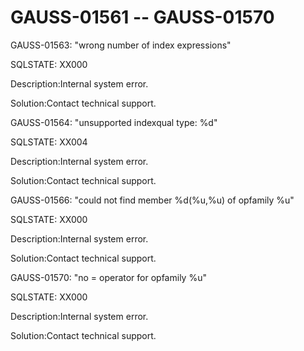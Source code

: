 # GAUSS-01561 -- GAUSS-01570<a name="EN-US_TOPIC_0302073620"></a>

GAUSS-01563: "wrong number of index expressions"

SQLSTATE: XX000

Description:Internal system error.

Solution:Contact technical support.

GAUSS-01564: "unsupported indexqual type: %d"

SQLSTATE: XX004

Description:Internal system error.

Solution:Contact technical support.

GAUSS-01566: "could not find member %d\(%u,%u\) of opfamily %u"

SQLSTATE: XX000

Description:Internal system error.

Solution:Contact technical support.

GAUSS-01570: "no = operator for opfamily %u"

SQLSTATE: XX000

Description:Internal system error.

Solution:Contact technical support.

